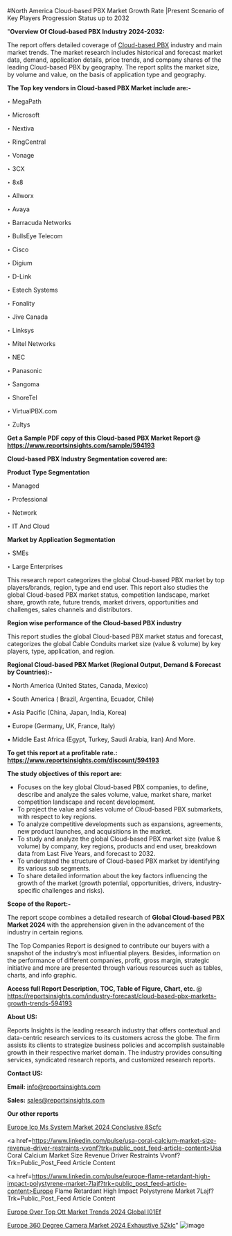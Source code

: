 #North America Cloud-based PBX Market Growth Rate |Present Scenario of Key Players Progression Status up to 2032

"<strong>Overview Of Cloud-based PBX Industry 2024-2032:</strong>

The report offers detailed coverage of <a href=https://www.reportsinsights.com/sample/594193>Cloud-based PBX</a> industry and main market trends. The market research includes historical and forecast market data, demand, application details, price trends, and company shares of the leading Cloud-based PBX by geography. The report splits the market size, by volume and value, on the basis of application type and geography.

<strong>The Top key vendors in Cloud-based PBX Market include are:- </strong>

‣ MegaPath


‣ Microsoft


‣ Nextiva


‣ RingCentral


‣ Vonage


‣ 3CX


‣ 8x8


‣ Allworx


‣ Avaya


‣ Barracuda Networks


‣ BullsEye Telecom


‣ Cisco


‣ Digium


‣ D-Link


‣ Estech Systems


‣ Fonality


‣ Jive Canada


‣ Linksys


‣ Mitel Networks


‣ NEC


‣ Panasonic


‣ Sangoma


‣ ShoreTel


‣ VirtualPBX.com


‣ Zultys

<strong>Get a Sample PDF copy of this Cloud-based PBX Market Report </strong><strong>@ <a href=https://www.reportsinsights.com/sample/594193 style=color:#0000ff;>https://www.reportsinsights.com/sample/594193</a> </strong>

<strong>Cloud-based PBX Industry Segmentation covered are:</strong>

<strong>Product Type Segmentation</strong>

‣    Managed


‣ Professional


‣ Network


‣ IT And Cloud

<strong>Market by Application Segmentation</strong>

‣   SMEs


‣ Large Enterprises

This research report categorizes the global Cloud-based PBX market by top players/brands, region, type and end user. This report also studies the global Cloud-based PBX market status, competition landscape, market share, growth rate, future trends, market drivers, opportunities and challenges, sales channels and distributors.

<strong>Region wise performance of the Cloud-based PBX industry</strong><strong> </strong>

This report studies the global Cloud-based PBX market status and forecast, categorizes the global Cable Conduits market size (value &amp; volume) by key players, type, application, and region. 

<strong>Regional Cloud-based PBX Market (Regional Output, Demand &amp; Forecast by Countries):-</strong>

• North America (United States, Canada, Mexico)

• South America ( Brazil, Argentina, Ecuador, Chile)

• Asia Pacific (China, Japan, India, Korea)

• Europe (Germany, UK, France, Italy)

• Middle East Africa (Egypt, Turkey, Saudi Arabia, Iran) And More.

<strong>To get this report at a profitable rate.: <a href=https://www.reportsinsights.com/discount/594193 style=color:#0000ff;>https://www.reportsinsights.com/discount/594193</a></strong>

<strong>The study objectives of this report are:</strong>
<ul>
  <li>Focuses on the key global Cloud-based PBX companies, to define, describe and analyze the sales volume, value, market share, market competition landscape and recent development.</li>
  <li>To project the value and sales volume of Cloud-based PBX submarkets, with respect to key regions.</li>
  <li>To analyze competitive developments such as expansions, agreements, new product launches, and acquisitions in the market.</li>
  <li>To study and analyze the global Cloud-based PBX market size (value &amp; volume) by company, key regions, products and end user, breakdown data from Last Five Years, and forecast to 2032.</li>
  <li>To understand the structure of Cloud-based PBX market by identifying its various sub segments.</li>
  <li>To share detailed information about the key factors influencing the growth of the market (growth potential, opportunities, drivers, industry-specific challenges and risks).</li>
</ul>
<strong>Scope of the Report:-</strong><strong> </strong>

The report scope combines a detailed research of <strong>Global Cloud-based PBX Market 2024 </strong>with the apprehension given in the advancement of the industry in certain regions.

The Top Companies Report is designed to contribute our buyers with a snapshot of the industry’s most influential players. Besides, information on the performance of different companies, profit, gross margin, strategic initiative and more are presented through various resources such as tables, charts, and info graphic.

<strong>Access full Report Description, TOC, Table of Figure, Chart, etc. </strong>@   <a href=https://reportsinsights.com/industry-forecast/cloud-based-pbx-markets-growth-trends-594193 style=color:#0000ff;>https://reportsinsights.com/industry-forecast/cloud-based-pbx-markets-growth-trends-594193</a>

<strong>About US:</strong>

Reports Insights is the leading research industry that offers contextual and data-centric research services to its customers across the globe. The firm assists its clients to strategize business policies and accomplish sustainable growth in their respective market domain. The industry provides consulting services, syndicated research reports, and customized research reports.

<strong>Contact US:</strong>

<p class=""""><b>Email:</b> <a href=mailto:info@reportsinsights.com>info@reportsinsights.com</a></p>
<p class=""""><b>Sales:</b> <a href=mailto:sales@reportsinsights.com>sales@reportsinsights.com</a></p>

<strong>Our other reports</strong>

<a href=https://www.linkedin.com/pulse/europe-icp-ms-system-market-2024-conclusive-8scfc/>Europe Icp Ms System Market 2024 Conclusive 8Scfc</a>

<a href=https://www.linkedin.com/pulse/usa-coral-calcium-market-size-revenue-driver-restraints-vvonf?trk=public_post_feed-article-content>Usa Coral Calcium Market Size Revenue Driver Restraints Vvonf?Trk=Public_Post_Feed Article Content</a>

<a href=https://www.linkedin.com/pulse/europe-flame-retardant-high-impact-polystyrene-market-7lajf?trk=public_post_feed-article-content>Europe Flame Retardant High Impact Polystyrene Market 7Lajf?Trk=Public_Post_Feed Article Content</a>

<a href=https://www.linkedin.com/pulse/europe-over-top-ott-market-trends-2024-global-i01ef/>Europe Over Top Ott Market Trends 2024 Global I01Ef</a>

<a href=https://www.linkedin.com/pulse/europe-360-degree-camera-market-2024-exhaustive-5zklc/>Europe 360 Degree Camera Market 2024 Exhaustive 5Zklc</a>"
![image](https://github.com/ahaan12367/RIMarket24/assets/158471582/5a6b5b85-d952-4a2c-93f3-1e0d5ca43d09)
